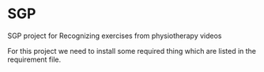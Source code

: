 # SGP
SGP project for Recognizing exercises from physiotherapy videos

For this project we need to install some required thing which are listed in the requirement file.

